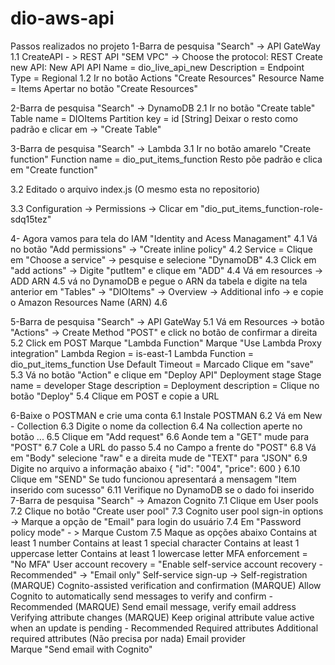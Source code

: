 # dio-aws-api
Passos realizados no projeto
  1-Barra de pesquisa "Search" -> API GateWay
    1.1 CreateAPI - > REST API "SEM VPC" ->
      Choose the protocol: REST
      Create new API: New API
        API Name = dio_live_api_new
        Description = 
        Endpoint Type = Regional
     1.2 Ir no botão Actions "Create Resources"
          Resource Name = Items
          Apertar no botão "Create Resources"
     
 2-Barra de pesquisa "Search" -> DynamoDB
  2.1 Ir no botão "Create table"
    Table name = DIOItems
    Partition key = id [String]
    Deixar o resto como padrão e clicar em -> "Create Table"
    
    
 3-Barra de pesquisa "Search" -> Lambda
  3.1 Ir no botão amarelo "Create function"
    Function name = dio_put_items_function
    Resto põe padrão e clica em "Create function"
  
  3.2 Editado o arquivo index.js (O mesmo esta no repositorio)
 
  3.3 Configuration -> Permissions -> Clicar em "dio_put_items_function-role-sdq15tez"
  
  4- Agora vamos para tela do IAM "Identity and Acess Managament"
    4.1 Vá no botão "Add permissions" -> "Create inline policy"
    4.2 Service = Clique em "Choose a service" -> pesquise e selecione "DynamoDB"
    4.3 Click em "add actions" -> Digite "putItem" e clique em "ADD"
    4.4 Vá em resources  -> ADD ARN
    4.5 vá no DynamoDB e pegue o ARN da tabela e digite na tela anterior em "Tables" -> "DIOItems" -> Overview -> Additional info -> e copie o Amazon Resources Name (ARN)
    4.6 
    
  5-Barra de pesquisa "Search" -> API GateWay
    5.1 Vá em Resources -> botão "Actions"  -> Create Method "POST" e click no botão de confirmar a direita
    5.2 Click em POST
      Marque   "Lambda Function"
      Marque "Use Lambda Proxy integration"
      Lambda Region = is-east-1
      Lambda Function = dio_put_items_function
      Use Default Timeout = Marcado
      Clique em "save"
    5.3 Vá no botão "Action" e clique em "Deploy API"
      Deployment stage
      Stage name = developer
      Stage description = 
      Deployment description = 
      Clique no botão "Deploy"
    5.4 Clique em POST e copie a URL
   
   6-Baixe o POSTMAN e crie uma conta
    6.1 Instale POSTMAN
    6.2 Vá em New - Collection
    6.3 Digite o nome da collection
    6.4 Na collection aperte no botão ...
    6.5 Clique em "Add request"
    6.6 Aonde tem a "GET" mude para "POST"
    6.7 Cole a URL do passo 5.4 no Campo a frente do "POST"
    6.8 Vá em "Body" selecione "raw" e a direita mude de "TEXT" para "JSON"
    6.9 Digite no arquivo a informação abaixo
      {
        "id": "004",
        "price": 600
      }
    6.10 Clique em "SEND"
    	Se tudo funcionou apresentará a mensagem "Item inserido com sucesso"
    6.11 Verifique no DynamoDB se o dado foi inserido
    7-Barra de pesquisa "Search" ->  Amazon Cognito
    	7.1 Clique em User pools
	7.2 Clique no botão "Create user pool"
	7.3 Cognito user pool sign-in options -> Marque a opção de "Email" para login do usuário
    	7.4 Em "Password policy mode" - > Marque Custom
	7.5 Maque as opções abaixo
		Contains at least 1 number
		Contains at least 1 special character
		Contains at least 1 uppercase letter
		Contains at least 1 lowercase letter
    		MFA enforcement = "No MFA"
		User account recovery = "Enable self-service account recovery - Recommended" -> "Email only"
		Self-service sign-up -> Self-registration (MARQUE)
    		Cognito-assisted verification and confirmation
			(MARQUE) Allow Cognito to automatically send messages to verify and confirm - Recommended 
    			(MARQUE) Send email message, verify email address
   		Verifying attribute changes
			(MARQUE) Keep original attribute value active when an update is pending - Recommended
    		Required attributes
			Additional required attributes (Não precisa por nada)
		Email provider	
			Marque "Send email with Cognito"
		
      
      
		
    
   
    
    
    
 


  
